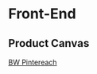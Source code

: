 # Front-End

## Product Canvas
[BW Pintereach](https://docs.google.com/document/d/1x-dwk72QqJsLuVsi0rE3G5reTibIWrI7ADqlHTqViPg/edit#heading=h.69hrv3e8mdtt)
